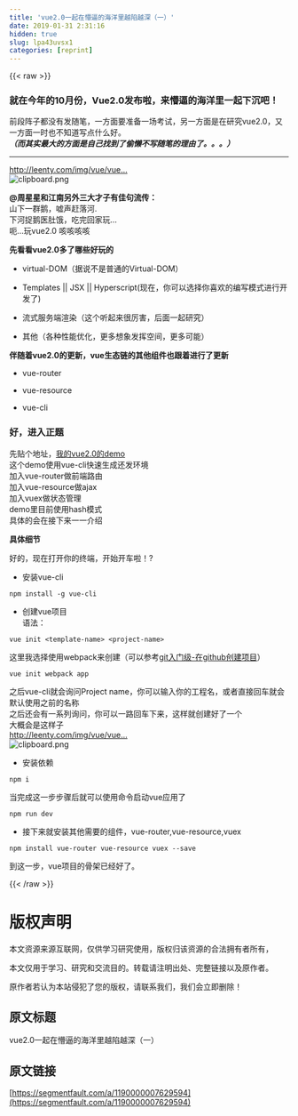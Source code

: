 ```yaml
---
title: 'vue2.0一起在懵逼的海洋里越陷越深（一）' 
date: 2019-01-31 2:31:16
hidden: true
slug: lpa43uvsx1
categories: [reprint]
---
```


{{< raw >}}

                    
<h3 id="articleHeader0">就在今年的10月份，Vue2.0发布啦，来懵逼的海洋里一起下沉吧！</h3>
<p>前段阵子都没有发随笔，一方面要准备一场考试，另一方面是在研究vue2.0，又一方面一时也不知道写点什么好。<br><strong><em>（而其实最大的方面是自己找到了偷懒不写随笔的理由了。。。）</em></strong></p>
<hr>
<p><a href="http://leenty.com/img/vue/vue2.0.png" rel="nofollow noreferrer" target="_blank">http://leenty.com/img/vue/vue...</a><br><span class="img-wrap"><img data-src="/img/bVGaXK?w=600&amp;h=600" src="https://static.alili.tech/img/bVGaXK?w=600&amp;h=600" alt="clipboard.png" title="clipboard.png" style="cursor: pointer; display: inline;"></span></p>
<p><strong> @周星星和江南另外三大才子有佳句流传：</strong><br>山下一群鹅，嘘声赶落河.<br>下河捉鹅医肚饿，吃完回家玩...<br>呃...玩vue2.0 咳咳咳咳</p>
<p><strong> 先看看vue2.0多了哪些好玩的 </strong></p>
<ul>
<li><p>virtual-DOM（据说不是普通的Virtual-DOM）</p></li>
<li><p>Templates || JSX || Hyperscript(现在，你可以选择你喜欢的编写模式进行开发了)</p></li>
<li><p>流式服务端渲染（这个听起来很厉害，后面一起研究）</p></li>
<li><p>其他（各种性能优化，更多想象发挥空间，更多可能）</p></li>
</ul>
<p><strong> 伴随着vue2.0的更新，vue生态链的其他组件也跟着进行了更新 </strong></p>
<ul>
<li><p>vue-router</p></li>
<li><p>vue-resource</p></li>
<li><p>vue-cli</p></li>
</ul>
<h3 id="articleHeader1">好，进入正题</h3>
<p>先贴个地址，<a href="http://vue2.leenty.com" rel="nofollow noreferrer" target="_blank">我的vue2.0的demo</a><br>这个demo使用vue-cli快速生成还发环境<br>加入vue-router做前端路由<br>加入vue-resource做ajax<br>加入vuex做状态管理<br>demo里目前使用hash模式<br>具体的会在接下来一一介绍</p>
<p><strong> 具体细节 </strong></p>
<p>好的，现在打开你的终端，开始开车啦！?</p>
<ul><li><p>安装vue-cli</p></li></ul>
<div class="widget-codetool" style="display:none;">
      <div class="widget-codetool--inner">
      <span class="selectCode code-tool" data-toggle="tooltip" data-placement="top" title="" data-original-title="全选"></span>
      <span type="button" class="copyCode code-tool" data-toggle="tooltip" data-placement="top" data-clipboard-text="npm install -g vue-cli" title="" data-original-title="复制"></span>
      <span type="button" class="saveToNote code-tool" data-toggle="tooltip" data-placement="top" title="" data-original-title="放进笔记"></span>
      </div>
      </div><pre class="hljs avrasm"><code class="shell" style="word-break: break-word; white-space: initial;">npm install -g vue-<span class="hljs-keyword">cli</span></code></pre>
<ul><li><p>创建vue项目<br>语法：</p></li></ul>
<div class="widget-codetool" style="display:none;">
      <div class="widget-codetool--inner">
      <span class="selectCode code-tool" data-toggle="tooltip" data-placement="top" title="" data-original-title="全选"></span>
      <span type="button" class="copyCode code-tool" data-toggle="tooltip" data-placement="top" data-clipboard-text="vue init <template-name> <project-name>" title="" data-original-title="复制"></span>
      <span type="button" class="saveToNote code-tool" data-toggle="tooltip" data-placement="top" title="" data-original-title="放进笔记"></span>
      </div>
      </div><pre class="hljs applescript"><code class="shell" style="word-break: break-word; white-space: initial;">vue init &lt;template-<span class="hljs-built_in">name</span>&gt; &lt;project-<span class="hljs-built_in">name</span>&gt;</code></pre>
<p>这里我选择使用webpack来创建（可以参考<a href="http://leenty.com/2016/06/02/git%E5%85%A5%E9%97%A8%E7%BA%A7-%E5%9C%A8github%E5%88%9B%E5%BB%BA%E9%A1%B9%E7%9B%AE/" rel="nofollow noreferrer" target="_blank">git入门级-在github创建项目</a>）</p>
<div class="widget-codetool" style="display:none;">
      <div class="widget-codetool--inner">
      <span class="selectCode code-tool" data-toggle="tooltip" data-placement="top" title="" data-original-title="全选"></span>
      <span type="button" class="copyCode code-tool" data-toggle="tooltip" data-placement="top" data-clipboard-text="vue init webpack app" title="" data-original-title="复制"></span>
      <span type="button" class="saveToNote code-tool" data-toggle="tooltip" data-placement="top" title="" data-original-title="放进笔记"></span>
      </div>
      </div><pre class="hljs ebnf"><code class="shell" style="word-break: break-word; white-space: initial;"><span class="hljs-attribute">vue init webpack app</span></code></pre>
<p>之后vue-cli就会询问Project name，你可以输入你的工程名，或者直接回车就会默认使用之前的名称<br>之后还会有一系列询问，你可以一路回车下来，这样就创建好了一个<br>大概会是这样子<br><a href="http://leenty.com/img/vue/vue-cli.png" rel="nofollow noreferrer" target="_blank">http://leenty.com/img/vue/vue...</a><br><span class="img-wrap"><img data-src="/img/bVGaXS?w=1090&amp;h=730" src="https://static.alili.tech/img/bVGaXS?w=1090&amp;h=730" alt="clipboard.png" title="clipboard.png" style="cursor: pointer; display: inline;"></span></p>
<ul><li><p>安装依赖</p></li></ul>
<div class="widget-codetool" style="display:none;">
      <div class="widget-codetool--inner">
      <span class="selectCode code-tool" data-toggle="tooltip" data-placement="top" title="" data-original-title="全选"></span>
      <span type="button" class="copyCode code-tool" data-toggle="tooltip" data-placement="top" data-clipboard-text="npm i" title="" data-original-title="复制"></span>
      <span type="button" class="saveToNote code-tool" data-toggle="tooltip" data-placement="top" title="" data-original-title="放进笔记"></span>
      </div>
      </div><pre class="hljs coffeescript"><code class="shell" style="word-break: break-word; white-space: initial;"><span class="hljs-built_in">npm</span> i</code></pre>
<p>当完成这一步步骤后就可以使用命令启动vue应用了</p>
<div class="widget-codetool" style="display:none;">
      <div class="widget-codetool--inner">
      <span class="selectCode code-tool" data-toggle="tooltip" data-placement="top" title="" data-original-title="全选"></span>
      <span type="button" class="copyCode code-tool" data-toggle="tooltip" data-placement="top" data-clipboard-text="npm run dev" title="" data-original-title="复制"></span>
      <span type="button" class="saveToNote code-tool" data-toggle="tooltip" data-placement="top" title="" data-original-title="放进笔记"></span>
      </div>
      </div><pre class="hljs dockerfile"><code class="shell" style="word-break: break-word; white-space: initial;">npm <span class="hljs-keyword">run</span><span class="bash"> dev</span></code></pre>
<ul><li><p>接下来就安装其他需要的组件，vue-router,vue-resource,vuex</p></li></ul>
<div class="widget-codetool" style="display:none;">
      <div class="widget-codetool--inner">
      <span class="selectCode code-tool" data-toggle="tooltip" data-placement="top" title="" data-original-title="全选"></span>
      <span type="button" class="copyCode code-tool" data-toggle="tooltip" data-placement="top" data-clipboard-text="npm install vue-router vue-resource vuex --save" title="" data-original-title="复制"></span>
      <span type="button" class="saveToNote code-tool" data-toggle="tooltip" data-placement="top" title="" data-original-title="放进笔记"></span>
      </div>
      </div><pre class="hljs sql"><code class="shell" style="word-break: break-word; white-space: initial;">npm <span class="hljs-keyword">install</span> vue-router vue-<span class="hljs-keyword">resource</span> vuex <span class="hljs-comment">--save</span></code></pre>
<p>到这一步，vue项目的骨架已经好了。</p>

                
{{< /raw >}}

# 版权声明
本文资源来源互联网，仅供学习研究使用，版权归该资源的合法拥有者所有，

本文仅用于学习、研究和交流目的。转载请注明出处、完整链接以及原作者。

原作者若认为本站侵犯了您的版权，请联系我们，我们会立即删除！

## 原文标题
vue2.0一起在懵逼的海洋里越陷越深（一）

## 原文链接
[https://segmentfault.com/a/1190000007629594](https://segmentfault.com/a/1190000007629594)

